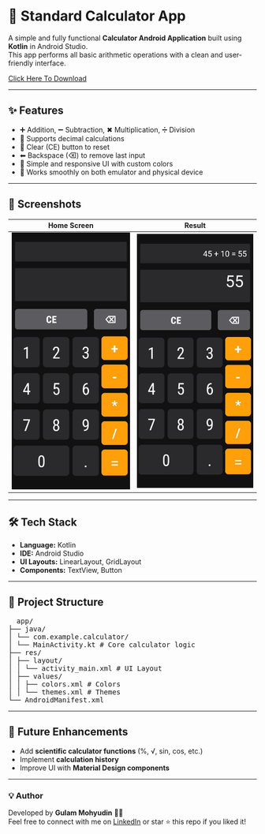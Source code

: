 # 📱 Standard Calculator App

A simple and fully functional **Calculator Android Application** built using **Kotlin** in Android Studio.  
This app performs all basic arithmetic operations with a clean and user-friendly interface.  

[Click Here To Download](https://github.com/memon-gulam-45/Calculator-App-Using-Android/releases/tag/v1.0.o)

---

## ✨ Features
- ➕ Addition, ➖ Subtraction, ✖ Multiplication, ➗ Division  
- 🧮 Supports decimal calculations  
- 🧹 Clear (CE) button to reset  
- ⬅ Backspace (⌫) to remove last input  
- 🎨 Simple and responsive UI with custom colors  
- 📱 Works smoothly on both emulator and physical device  

---

## 📸 Screenshots
| Home Screen | Result |
|-------------| --------|
| ![Home Screen](Screenshots/home.jpg) | ![Result](Screenshots/result.jpg) |

---

## 🛠️ Tech Stack
- **Language:** Kotlin  
- **IDE:** Android Studio  
- **UI Layouts:** LinearLayout, GridLayout  
- **Components:** TextView, Button  

---

## 📂 Project Structure
<pre>
  app/
├── java/
│ └── com.example.calculator/
│ └── MainActivity.kt # Core calculator logic
├── res/
│ ├── layout/
│ │ └── activity_main.xml # UI Layout
│ ├── values/
│ │ ├── colors.xml # Colors
│ │ └── themes.xml # Themes
└── AndroidManifest.xml
</pre>


---

## 🎯 Future Enhancements
- Add **scientific calculator functions** (%, √, sin, cos, etc.)  
- Implement **calculation history**  
- Improve UI with **Material Design components**  

---

### 💡 Author
Developed by **Gulam Mohyudin** 👨‍💻  
Feel free to connect with me on [LinkedIn](https://www.linkedin.com/in/gulammohyudin-memon/) or star ⭐ this repo if you liked it!  
